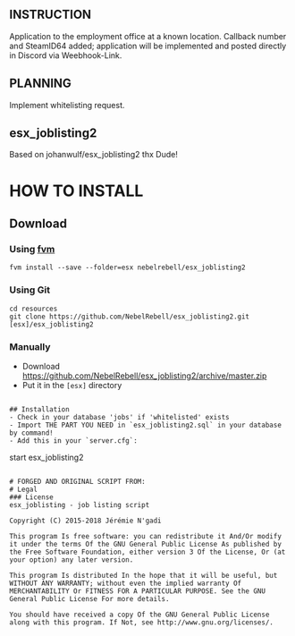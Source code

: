 ## INSTRUCTION
Application to the employment office at a known location. Callback number and SteamID64 added; application will be implemented and posted directly in Discord via Weebhook-Link.

## PLANNING
Implement whitelisting request.

## esx_joblisting2
Based on johanwulf/esx_joblisting2
thx Dude!

# HOW TO INSTALL
## Download

### Using [fvm](https://github.com/qlaffont/fvm-installer)
```
fvm install --save --folder=esx nebelrebell/esx_joblisting2
```

### Using Git
```
cd resources
git clone https://github.com/NebelRebell/esx_joblisting2.git [esx]/esx_joblisting2

```

### Manually
- Download https://github.com/NebelRebell/esx_joblisting2/archive/master.zip
- Put it in the `[esx]` directory

```

## Installation
- Check in your database 'jobs' if 'whitelisted' exists
- Import THE PART YOU NEED in `esx_joblisting2.sql` in your database by command!
- Add this in your `server.cfg`:

```
start esx_joblisting2
```

# FORGED AND ORIGINAL SCRIPT FROM:
# Legal
### License
esx_joblisting - job listing script

Copyright (C) 2015-2018 Jérémie N'gadi

This program Is free software: you can redistribute it And/Or modify it under the terms Of the GNU General Public License As published by the Free Software Foundation, either version 3 Of the License, Or (at your option) any later version.

This program Is distributed In the hope that it will be useful, but WITHOUT ANY WARRANTY; without even the implied warranty Of MERCHANTABILITY Or FITNESS FOR A PARTICULAR PURPOSE. See the GNU General Public License For more details.

You should have received a copy Of the GNU General Public License along with this program. If Not, see http://www.gnu.org/licenses/.

